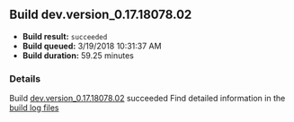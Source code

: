 ## Build dev.version_0.17.18078.02
- **Build result:** `succeeded`
- **Build queued:** 3/19/2018 10:31:37 AM
- **Build duration:** 59.25 minutes
### Details
Build [dev.version_0.17.18078.02](https://winappstudio.visualstudio.com/web/build.aspx?pcguid=a4ef43be-68ce-4195-a619-079b4d9834c2&builduri=vstfs%3a%2f%2f%2fBuild%2fBuild%2f25289) succeeded
Find detailed information in the [build log files](https://uwpctdiags.blob.core.windows.net/buildlogs/dev.version_0.17.18078.02_logs.zip)

